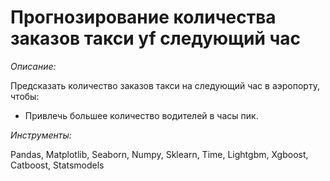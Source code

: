# Прогнозирование количества заказов такси yf следующий час

*Описание:*  

Предсказать количество заказов такси на следующий час в аэропорту, чтобы:
- Привлечь большее количество водителей в часы пик.

*Инструменты:*  

Pandas, Matplotlib, Seaborn, Numpy, Sklearn, Time, Lightgbm, Xgboost, Catboost, Statsmodels
